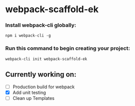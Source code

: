 # webpack-scaffold-ek

### Install webpack-cli globally:
`npm i webpack-cli -g`

### Run this command to begin creating your project:
`webpack-cli init webpack-scaffold-ek`


## Currently working on:
 -  [ ] Production build for webpack
 -  [x] Add unit testing
 -  [ ] Clean up Templates
